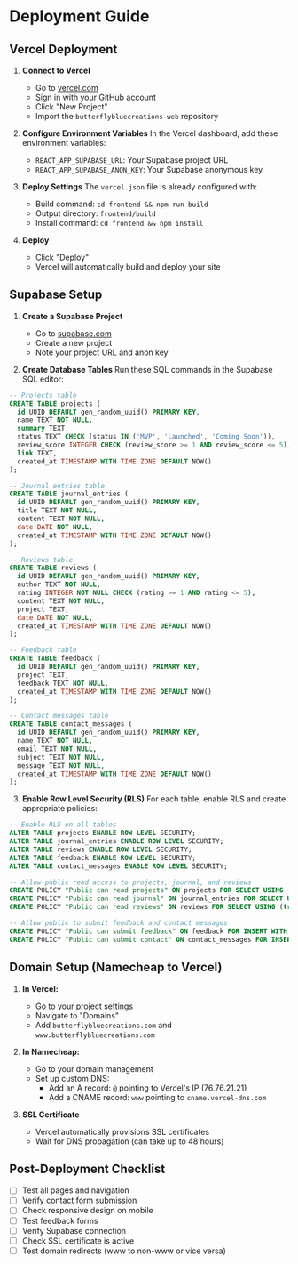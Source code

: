 # Deployment Guide

## Vercel Deployment

1. **Connect to Vercel**
   - Go to [vercel.com](https://vercel.com)
   - Sign in with your GitHub account
   - Click "New Project"
   - Import the `butterflybluecreations-web` repository

2. **Configure Environment Variables**
   In the Vercel dashboard, add these environment variables:
   - `REACT_APP_SUPABASE_URL`: Your Supabase project URL
   - `REACT_APP_SUPABASE_ANON_KEY`: Your Supabase anonymous key

3. **Deploy Settings**
   The `vercel.json` file is already configured with:
   - Build command: `cd frontend && npm run build`
   - Output directory: `frontend/build`
   - Install command: `cd frontend && npm install`

4. **Deploy**
   - Click "Deploy"
   - Vercel will automatically build and deploy your site

## Supabase Setup

1. **Create a Supabase Project**
   - Go to [supabase.com](https://supabase.com)
   - Create a new project
   - Note your project URL and anon key

2. **Create Database Tables**
   Run these SQL commands in the Supabase SQL editor:

```sql
-- Projects table
CREATE TABLE projects (
  id UUID DEFAULT gen_random_uuid() PRIMARY KEY,
  name TEXT NOT NULL,
  summary TEXT,
  status TEXT CHECK (status IN ('MVP', 'Launched', 'Coming Soon')),
  review_score INTEGER CHECK (review_score >= 1 AND review_score <= 5),
  link TEXT,
  created_at TIMESTAMP WITH TIME ZONE DEFAULT NOW()
);

-- Journal entries table
CREATE TABLE journal_entries (
  id UUID DEFAULT gen_random_uuid() PRIMARY KEY,
  title TEXT NOT NULL,
  content TEXT NOT NULL,
  date DATE NOT NULL,
  created_at TIMESTAMP WITH TIME ZONE DEFAULT NOW()
);

-- Reviews table
CREATE TABLE reviews (
  id UUID DEFAULT gen_random_uuid() PRIMARY KEY,
  author TEXT NOT NULL,
  rating INTEGER NOT NULL CHECK (rating >= 1 AND rating <= 5),
  content TEXT NOT NULL,
  project TEXT,
  date DATE NOT NULL,
  created_at TIMESTAMP WITH TIME ZONE DEFAULT NOW()
);

-- Feedback table
CREATE TABLE feedback (
  id UUID DEFAULT gen_random_uuid() PRIMARY KEY,
  project TEXT,
  feedback TEXT NOT NULL,
  created_at TIMESTAMP WITH TIME ZONE DEFAULT NOW()
);

-- Contact messages table
CREATE TABLE contact_messages (
  id UUID DEFAULT gen_random_uuid() PRIMARY KEY,
  name TEXT NOT NULL,
  email TEXT NOT NULL,
  subject TEXT NOT NULL,
  message TEXT NOT NULL,
  created_at TIMESTAMP WITH TIME ZONE DEFAULT NOW()
);
```

3. **Enable Row Level Security (RLS)**
   For each table, enable RLS and create appropriate policies:

```sql
-- Enable RLS on all tables
ALTER TABLE projects ENABLE ROW LEVEL SECURITY;
ALTER TABLE journal_entries ENABLE ROW LEVEL SECURITY;
ALTER TABLE reviews ENABLE ROW LEVEL SECURITY;
ALTER TABLE feedback ENABLE ROW LEVEL SECURITY;
ALTER TABLE contact_messages ENABLE ROW LEVEL SECURITY;

-- Allow public read access to projects, journal, and reviews
CREATE POLICY "Public can read projects" ON projects FOR SELECT USING (true);
CREATE POLICY "Public can read journal" ON journal_entries FOR SELECT USING (true);
CREATE POLICY "Public can read reviews" ON reviews FOR SELECT USING (true);

-- Allow public to submit feedback and contact messages
CREATE POLICY "Public can submit feedback" ON feedback FOR INSERT WITH CHECK (true);
CREATE POLICY "Public can submit contact" ON contact_messages FOR INSERT WITH CHECK (true);
```

## Domain Setup (Namecheap to Vercel)

1. **In Vercel:**
   - Go to your project settings
   - Navigate to "Domains"
   - Add `butterflybluecreations.com` and `www.butterflybluecreations.com`

2. **In Namecheap:**
   - Go to your domain management
   - Set up custom DNS:
     - Add an A record: `@` pointing to Vercel's IP (76.76.21.21)
     - Add a CNAME record: `www` pointing to `cname.vercel-dns.com`

3. **SSL Certificate**
   - Vercel automatically provisions SSL certificates
   - Wait for DNS propagation (can take up to 48 hours)

## Post-Deployment Checklist

- [ ] Test all pages and navigation
- [ ] Verify contact form submission
- [ ] Check responsive design on mobile
- [ ] Test feedback forms
- [ ] Verify Supabase connection
- [ ] Check SSL certificate is active
- [ ] Test domain redirects (www to non-www or vice versa)